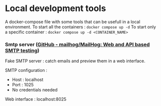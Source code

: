 # Local development tools

A docker-compose file with some tools that can be usefull in a local environment.
To start all the containers : `docker compose up -d`
To start only a specific container : `docker compose up -d <CONTAINER_NAME>`

### Smtp server ([GitHub - mailhog/MailHog: Web and API based SMTP testing](https://github.com/mailhog/MailHog))

Fake SMTP server : catch emails and preview them in a web interface.

SMTP configuration :
- Host : localhost
- Port : 1025
- No credentials needed

Web interface : localhost:8025
